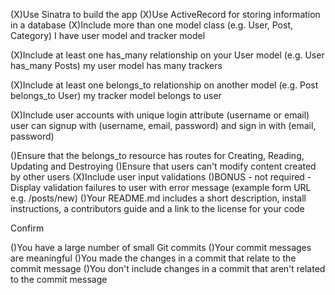  (X)Use Sinatra to build the app
 (X)Use ActiveRecord for storing information in a database
 (X)Include more than one model class (e.g. User, Post, Category)
    I have user model and tracker model

 (X)Include at least one has_many relationship on your User model (e.g. User has_many Posts)
   my user model has many trackers

 (X)Include at least one belongs_to relationship on another model (e.g. Post belongs_to User)
    my tracker model belongs to user

 (X)Include user accounts with unique login attribute (username or email)
   user can signup with (username, email, password) and sign in with (email, password)

 ()Ensure that the belongs_to resource has routes for Creating, Reading, Updating and Destroying
 ()Ensure that users can't modify content created by other users
 (X)Include user input validations
 ()BONUS - not required - Display validation failures to user with error message (example form URL e.g. /posts/new)
 ()Your README.md includes a short description, install instructions, a contributors guide and a link to the license for your code

Confirm

 ()You have a large number of small Git commits
 ()Your commit messages are meaningful
 ()You made the changes in a commit that relate to the commit message
 ()You don't include changes in a commit that aren't related to the commit message